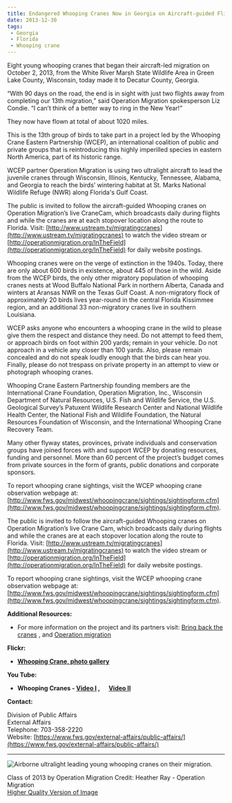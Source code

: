 ```yaml
---
title: Endangered Whooping Cranes Now in Georgia on Aircraft-guided Flight to Florida
date: 2013-12-30
tags:
 - Georgia
 - Florida
 - Whooping crane
---
```


Eight young whooping cranes that began their aircraft-led migration on October 2, 2013, from the White River Marsh State Wildlife Area in Green Lake County, Wisconsin, today made it to Decatur County, Georgia.

“With 90 days on the road, the end is in sight with just two flights away from completing our 13th migration,” said Operation Migration spokesperson Liz Condie. “I can’t think of a better way to ring in the New Year!”

They now have flown at total of about 1020 miles.

This is the 13th group of birds to take part in a project led by the Whooping Crane Eastern Partnership (WCEP), an international coalition of public and private groups that is reintroducing this highly imperilled species in eastern North America, part of its historic range.

WCEP partner Operation Migration is using two ultralight aircraft to lead the juvenile cranes through Wisconsin, Illinois, Kentucky, Tennessee, Alabama, and Georgia to reach the birds’ wintering habitat at St. Marks National Wildlife Refuge (NWR) along Florida's Gulf Coast.

The public is invited to follow the aircraft-guided Whooping cranes on Operation Migration’s live CraneCam, which broadcasts daily during flights and while the cranes are at each stopover location along the route to Florida. Visit: [http://www.ustream.tv/migratingcranes](http://www.ustream.tv/migratingcranes) to watch the video stream or [http://operationmigration.org/InTheField](http://operationmigration.org/InTheField) for daily website postings.

Whooping cranes were on the verge of extinction in the 1940s. Today, there are only about 600 birds in existence, about 445 of those in the wild. Aside from the WCEP birds, the only other migratory population of whooping cranes nests at Wood Buffalo National Park in northern Alberta, Canada and winters at Aransas NWR on the Texas Gulf Coast. A non-migratory flock of approximately 20 birds lives year-round in the central Florida Kissimmee region, and an additional 33 non-migratory cranes live in southern Louisiana.

WCEP asks anyone who encounters a whooping crane in the wild to please give them the respect and distance they need. Do not attempt to feed them, or approach birds on foot within 200 yards; remain in your vehicle. Do not approach in a vehicle any closer than 100 yards. Also, please remain concealed and do not speak loudly enough that the birds can hear you. Finally, please do not trespass on private property in an attempt to view or photograph whooping cranes.

Whooping Crane Eastern Partnership founding members are the International Crane Foundation, Operation Migration, Inc., Wisconsin Department of Natural Resources, U.S. Fish and Wildlife Service, the U.S. Geological Survey’s Patuxent Wildlife Research Center and National Wildlife Health Center, the National Fish and Wildlife Foundation, the Natural Resources Foundation of Wisconsin, and the International Whooping Crane Recovery Team.

Many other flyway states, provinces, private individuals and conservation groups have joined forces with and support WCEP by donating resources, funding and personnel. More than 60 percent of the project’s budget comes from private sources in the form of grants, public donations and corporate sponsors.

To report whooping crane sightings, visit the WCEP whooping crane observation webpage at: [http://www.fws.gov/midwest/whoopingcrane/sightings/sightingform.cfm](http://www.fws.gov/midwest/whoopingcrane/sightings/sightingform.cfm).

The public is invited to follow the aircraft-guided Whooping cranes on Operation Migration’s live Crane Cam, which broadcasts daily during flights and while the cranes are at each stopover location along the route to Florida. Visit: [http://www.ustream.tv/migratingcranes](http://www.ustream.tv/migratingcranes) to watch the video stream or [http://operationmigration.org/InTheField](http://operationmigration.org/InTheField) for daily website postings.

To report whooping crane sightings, visit the WCEP whooping crane observation webpage at: [http://www.fws.gov/midwest/whoopingcrane/sightings/sightingform.cfm](http://www.fws.gov/midwest/whoopingcrane/sightings/sightingform.cfm).

**Additional Resources:**

*   For more information on the project and its partners visit: [Bring back the cranes](http://www.bringbackthecranes.org/) , and [Operation migration](http://operationmigration.org/InTheField/)

**Flickr:**

*   **[Whooping Crane, photo gallery](http://www.flickr.com/photos/usfwssoutheast/10961767675/)**

**You Tube:**

*   **Whooping Cranes - [Video I](http://www.youtube.com/watch?v=ZOIzeTaX9U8) ,      [Video II](http://www.youtube.com/watch?v=5F9j8i6PDFA)**

**Contact:**

Division of Public Affairs  
External Affairs  
Telephone: 703-358-2220  
Website: [https://www.fws.gov/external-affairs/public-affairs/](https://www.fws.gov/external-affairs/public-affairs/)

* * *

![Airborne ultralight leading young whooping cranes on their migration.](images/newsUploads/newsThumbs/newsImageThumb8B2BE2B4-BF3D-5125-BF17E0FB60B66F6C.jpg)

Class of 2013 by Operation Migration Credit: Heather Ray - Operation Migration  
[Higher Quality Version of Image](http://www.fws.gov/southeast/images/operationMigrationClass2013.jpg)

